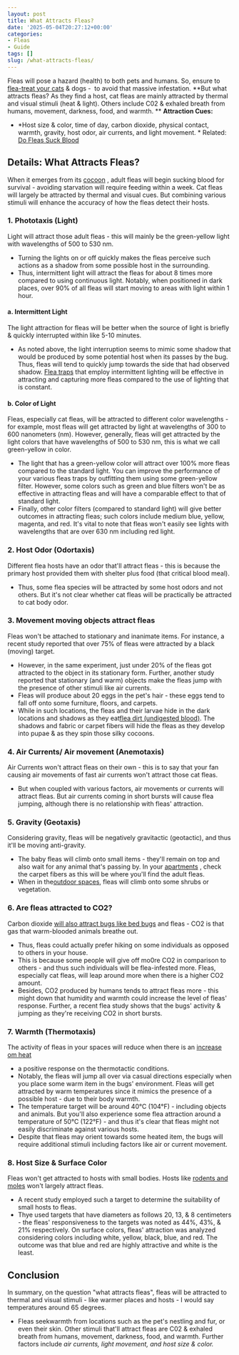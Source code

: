 ```yaml
---
layout: post
title: What Attracts Fleas?
date: '2025-05-04T20:27:12+00:00'
categories:
- Fleas
- Guide
tags: []
slug: /what-attracts-fleas/
---
```


Fleas will pose a hazard (health) to both pets and humans. So, ensure to
[flea-treat your cats](https://pestpolicy.com/best-flea-treatment-for-cats/)
& dogs -  to avoid that massive infestation.
**But what attracts fleas? As they find a host, cat fleas are mainly attracted by thermal and visual stimuli (heat & light). Others include C02 & exhaled breath from humans, movement, darkness, food, and warmth. **
**Attraction Cues:**
- *Host size & color, time of day, carbon dioxide, physical contact, warmth, gravity, host odor, air currents, and light movement. *
Related:
[Do Fleas Suck Blood](https://pestpolicy.com/do-fleas-suck-blood/)
## Details: What Attracts Fleas?
When it emerges from its
[cocoon](https://pestpolicy.com/what-do-flea-cocoons-look-like/)
, adult fleas will begin sucking blood for survival - avoiding starvation will require feeding within a week.
Cat fleas will largely be attracted by thermal and visual cues. But combining various stimuli will enhance the accuracy of how the fleas detect their hosts.
### 1. Phototaxis (Light)
Light will attract those adult fleas - this will mainly be the green-yellow light with wavelengths of 500 to 530 nm.
- Turning the lights on or off quickly makes the fleas perceive such actions as a shadow from some possible host in the surrounding.
- Thus, intermittent light will attract the fleas for about 8 times more compared to using continuous light.
Notably, when positioned in dark places, over 90% of all fleas will start moving to areas with light within 1 hour.
#### a. Intermittent Light
The light attraction for fleas will be better when the source of light is briefly & quickly interrupted within like 5-10 minutes.
- As noted above, the light interruption seems to mimic some shadow that would be produced by some potential host when its passes by the bug.
Thus, fleas will tend to quickly jump towards the side that had observed shadow.
[Flea traps](https://pestpolicy.com/best-flea-trap/)
that employ intermittent lighting will be effective in attracting and capturing more fleas compared to the use of lighting that is constant.
#### b. Color of Light
Fleas, especially cat fleas, will be attracted to different color wavelengths - for example, most fleas will get attracted by light at wavelengths of 300 to 600 nanometers (nm).
However, generally, fleas will get attracted by the light colors that have wavelengths of 500 to 530 nm, this is what we call green-yellow in color.
- The light that has a green-yellow color will attract over 100% more fleas compared to the standard light.
You can improve the performance of your various fleas traps by outfitting them using some green-yellow filter.
However, some colors such as green and blue filters won't be as effective in attracting fleas and will have a comparable effect to that of standard light.
- Finally, other color filters (compared to standard light) will give better outcomes in attracting fleas; such colors include medium blue, yellow, magenta, and red.
It's vital to note that fleas won't easily see lights with wavelengths that are over 630 nm including red light.
### 2. Host Odor (Odortaxis)
Different flea hosts have an odor that'll attract fleas - this is because the primary host provided them with shelter plus food (that critical blood meal).
- Thus, some flea species will be attracted by some host odors and not others.
But it's not clear whether cat fleas will be practically be attracted to cat body odor.
### 3. Movement moving objects attract fleas
Fleas won't be attached to stationary and inanimate items.
For instance, a recent study reported that over 75% of fleas were attracted by a black (moving) target.
- However, in the same experiment, just under 20% of the fleas got attracted to the object in its stationary form.
Further, another study reported that stationary (and warm) objects make the fleas jump with the presence of other stimuli like air currents.
- Fleas will produce about 20 eggs in the pet's hair - these eggs tend to fall off onto some furniture, floors, and carpets.
- While in such locations, the fleas and their larvae hide in the dark locations and shadows as they eat[flea dirt (undigested blood)](https://pestpolicy.com/what-is-flea-dirt/).
The shadows and fabric or carpet fibers will hide the fleas as they develop into pupae & as they spin those silky cocoons.
### 4. Air Currents/ Air movement (Anemotaxis)
Air Currents won't attract fleas on their own - this is to say that your fan causing air movements of fast air currents won't attract those cat fleas.
- But when coupled with various factors, air movements or currents will attract fleas.
But air currents coming in short bursts will cause flea jumping, although there is no relationship with fleas' attraction.
### 5. Gravity (Geotaxis)
Considering gravity, fleas will be negatively gravitactic (geotactic), and thus it'll be moving anti-gravity.
- The baby fleas will climb onto small items - they'll remain on top and also wait for any animal that's passing by.
In your
[apartments](https://pestpolicy.com/best-roach-killer-for-apartments/)
, check the carpet fibers as this will be where you'll find the adult fleas.
- When in the[outdoor spaces](https://pestpolicy.com/best-flea-spray-for-yard/), fleas will climb onto some shrubs or vegetation.
### 6. Are fleas attracted to CO2?
Carbon dioxide
[will also attract bugs like bed bugs](https://pestpolicy.com/does-carbon-dioxide-kill-bed-bugs/)
and fleas - CO2 is that gas that warm-blooded animals breathe out.
- Thus, fleas could actually prefer hiking on some individuals as opposed to others in your house.
- This is because some people will give off mo0re CO2 in comparison to others - and thus such individuals will be flea-infested more.
Fleas, especially cat fleas, will leap around more when there is a higher CO2 amount.
- Besides, CO2 produced by humans tends to attract fleas more - this might down that humidity and warmth could increase the level of fleas' response.
Further, a recent flea study shows that the bugs' activity & jumping as they're receiving CO2 in short bursts.
### 7. Warmth (Thermotaxis)
The activity of fleas in your spaces will reduce when there is an
[increase om heat](https://pestpolicy.com/are-fleas-attracted-to-heat/)
- a positive response on the thermotactic conditions.
- Notably, the fleas will jump all over via casual directions especially when you place some warm item in the bugs' environment.
Fleas will get attracted by warm temperatures since it mimics the presence of a possible host - due to their body warmth.
- The temperature target will be around 40°C (104°F) - including objects and animals.
But you'll also experience some flea attraction around a temperature of 50°C (122°F) - and thus it's clear that fleas might not easily discriminate against various hosts.
- Despite that fleas may orient towards some heated item, the bugs will require additional stimuli including factors like air or current movement.
### 8. Host Size & Surface Color
Fleas won't get attracted to hosts with small bodies. Hosts like
[rodents and moles](https://pestpolicy.com/best-mole-traps/)
won't largely attract fleas.
- A recent study employed such a target to determine the suitability of small hosts to fleas.
- Thye used targets that have diameters as follows 20, 13, & 8 centimeters - the fleas' responsiveness to the targets was noted as 44%, 43%, & 21% respectively.
On surface colors, fleas' attraction was analyzed considering colors including white, yellow, black, blue, and red. The outcome was that blue and red are highly attractive and white is the least.
## Conclusion
In summary, on the question "what attracts fleas", fleas will be attracted to thermal and visual stimuli - like warmer places and hosts - I would say temperatures around
65 degrees.
- Fleas seekwarmth from locations such as the pet's nestling and fur, or even their skin.
Other stimuli that'll attract fleas are C02 & exhaled breath from humans, movement, darkness, food, and warmth. Further factors include
*air currents, light movement, and host size & color.*
